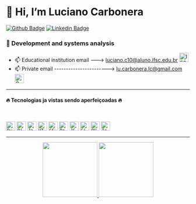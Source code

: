    # 👋 Hi, I’m Luciano Carbonera 
   
   [![Github Badge](https://img.shields.io/badge/-Github-000?style=flat-square&logo=Github&logoColor=white&link=https://github.com/LucianoCarbonera)](https://github.com/LucianoCarbonera) 
   [![Linkedin Badge](https://img.shields.io/badge/-LinkedIn-blue?style=flat-square&logo=Linkedin&logoColor=white&link=https://www.linkedin.com/in/luciano-carbonera-9bb6b7181/)](https://www.linkedin.com/in/luciano-carbonera-9bb6b7181/)
   
   
### 👀 Development and systems analysis


- 📫 Educational institution email ---> luciano.c10@aluno.ifsc.edu.br 
<a href = "mailto:luciano.c10@aluno.ifsc.edu.br"><img title="IFSC" height="25" src="https://www.caroli.org/wp-content/uploads/2019/04/email-logo.png"></a>
- 📫 Private email -----------------------> lu.carbonera.lc@gmail.com 
<a href = "mailto:lu.carbonera.lc@gmail.com"><img title="Gmail" height="25" src="https://cdn.icon-icons.com/icons2/1826/PNG/512/4202011emailgmaillogomailsocialsocialmedia-115677_115624.png"></a>


<hr>
<h4> 🔥 Tecnologias ja vistas sendo aperfeiçoadas 🔥</h4>
<br>
<p align="center">
  
  
   <code><img title="Python" height="25" src="https://raw.githubusercontent.com/zumrudu-anka/zumrudu-anka/master/images/python-original.svg"></code>
   <code><img title="Django" height="25" src="https://raw.githubusercontent.com/zumrudu-anka/zumrudu-anka/master/images/django.png"></code>
   <code><img title="Javascript" height="25" src="https://raw.githubusercontent.com/zumrudu-anka/zumrudu-anka/master/images/javascript.svg"></code>
   <code><img title="HTML5" height="25" src="https://raw.githubusercontent.com/zumrudu-anka/zumrudu-anka/master/images/html5.svg"></code>
   <code><img title="CSS" height="25" src="https://raw.githubusercontent.com/zumrudu-anka/zumrudu-anka/master/images/css.svg"></code>
   <code><img title="PostgreSQL" height="25" src="https://raw.githubusercontent.com/zumrudu-anka/zumrudu-anka/master/images/postgresql.svg"></code>
   <code><img title="JSON" height="25" src="https://raw.githubusercontent.com/zumrudu-anka/zumrudu-anka/master/images/json.svg"></code>
   <code><img title="GitHub" height="25" src="https://raw.githubusercontent.com/zumrudu-anka/zumrudu-anka/master/images/github.svg"></code>
   <code><img title="PHP" height="25" src="https://raw.githubusercontent.com/zumrudu-anka/zumrudu-anka/master/images/php.svg"></code>
   <code><img title="Ionic" height="25" src="https://ionicframework.com/img/meta/logo.png"></code>

</p>
<hr>
<div align="center">
  <a href="https://github.com/LucianoCarbonera">
  <img height="150em" src="https://github-readme-stats.vercel.app/api?username=LucianoCarbonera&show_icons=true&theme=blue-green&include_all_commits=true&count_private=true"/>

  <img height="150em" src="https://github-readme-stats.vercel.app/api/top-langs/?username=LucianoCarbonera&layout=compact&langs_count=8&theme=blue-green"/>
</div>



